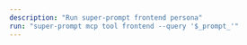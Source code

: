 ```yaml
---
description: "Run super-prompt frontend persona"
run: "super-prompt mcp tool frontend --query '$_prompt_'"
---
```

